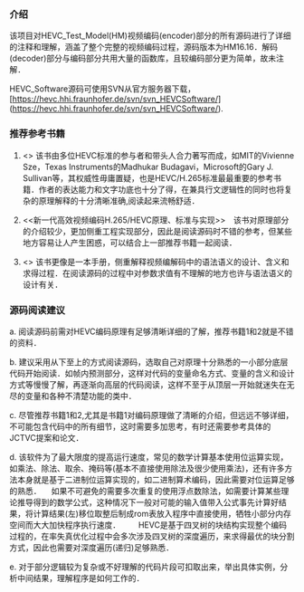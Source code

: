 ### 介绍

该项目对HEVC_Test_Model(HM)视频编码(encoder)部分的所有源码进行了详细的注释和理解，涵盖了整个完整的视频编码过程，源码版本为HM16.16．解码(decoder)部分与编码部分共用大量的函数库，且较编码部分更为简单，故未注解．

HEVC_Software源码可使用SVN从官方服务器下载，[https://hevc.hhi.fraunhofer.de/svn/svn_HEVCSoftware/] (https://hevc.hhi.fraunhofer.de/svn/svn_HEVCSoftware/).

### 推荐参考书籍
1. <<High Efficiency Video Coding Algorithms and Architectures>> 该书由多位HEVC标准的参与者和带头人合力著写而成，如MIT的Vivienne Sze，Texas Instruments的Madhukar Budagavi，Microsoft的Gary J. Sullivan等，其权威性毋庸置疑，也是HEVC/H.265标准最最重要的参考书籍．作者的表达能力和文字功底也十分了得，在兼具行文逻辑性的同时也将复杂的原理解释的十分清晰准确,阅读起来流畅舒适．

2. <<新一代高效视频编码H.265/HEVC原理、标准与实现>>　该书对原理部分的介绍较少，更加侧重工程实现部分，因此是阅读源码时不错的参考，但某些地方容易让人产生困惑，可以结合上一部推荐书籍一起阅读．

3. <<Recommendation ITU-T H.265>> 该书更像是一本手册，侧重解释视频编解码中的语法语义的设计、含义和求得过程．在阅读源码的过程中对参数求值有不理解的地方也许与语法语义的设计有关．

### 源码阅读建议

a. 阅读源码前需对HEVC编码原理有足够清晰详细的了解，推荐书籍1和2就是不错的资料． 

b. 建议采用从下至上的方式阅读源码，选取自己对原理十分熟悉的一小部分底层代码开始阅读．如帧内预测部分，这样对代码的变量命名方式、变量的含义和设计方式等慢慢了解，再逐渐向高层的代码阅读，这样不至于从顶层一开始就迷失在无尽的变量和各种不清楚功能的类中．

c. 尽管推荐书籍1和2,尤其是书籍1对编码原理做了清晰的介绍，但远远不够详细，不可能包含代码中的所有细节，这时需要多加思考，有时还需要参考具体的JCTVC提案和论文．

d. 该软件为了最大限度的提高运行速度，常见的数学计算基本使用位运算实现，如乘法、除法、取余、掩码等(基本不直接使用除法及很少使用乘法)，还有许多方法本身就是基于二进制位运算实现的，如二进制算术编码，因此需要对位运算足够的熟悉．
　如果不可避免的需要多次重复的使用浮点数除法，如需要计算某些理论推导得到的数学公式，这种情况下一般对可能的输入值带入公式事先计算好结果，将计算结果(左)移位取整后制成rom表放入程序中直接使用，牺牲小部分内存空间而大大加快程序执行速度．
　　HEVC是基于四叉树的块结构实现整个编码过程的，在率失真优化过程中会多次涉及四叉树的深度遍历，来求得最优的块分割方式，因此也需要对深度遍历(递归)足够熟悉．

e. 对于部分逻辑较为复杂或不好理解的代码片段可扣取出来，举出具体实例，分析中间结果，理解程序是如何工作的．












